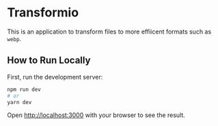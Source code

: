 # Transformio

This is an application to transform files to more effiicent formats such as `webp`.

## How to Run Locally

First, run the development server:

```bash
npm run dev
# or
yarn dev
```

Open [http://localhost:3000](http://localhost:3000) with your browser to see the result.